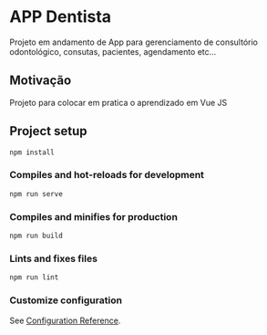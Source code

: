 # APP Dentista
Projeto em andamento de App para gerenciamento de consultório odontológico, consutas, pacientes, agendamento etc... 

## Motivação
Projeto para colocar em pratica o aprendizado em Vue JS

## Project setup
```
npm install
```

### Compiles and hot-reloads for development
```
npm run serve
```

### Compiles and minifies for production
```
npm run build
```

### Lints and fixes files
```
npm run lint
```

### Customize configuration
See [Configuration Reference](https://cli.vuejs.org/config/).
